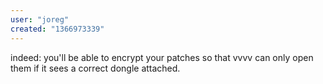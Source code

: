 ```yaml
---
user: "joreg"
created: "1366973339"
---
```


indeed: you'll be able to encrypt your patches so that vvvv can only open them if it sees a correct dongle attached. 
